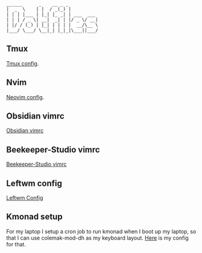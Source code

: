 ```
______      _    __ _ _           
|  _  \    | |  / _(_) |          
| | | |___ | |_| |_ _| | ___  ___ 
| | | / _ \| __|  _| | |/ _ \/ __|
| |/ / (_) | |_| | | | |  __/\__ \
|___/ \___/ \__|_| |_|_|\___||___/
```

## Tmux
[Tmux config](https://github.com/austinwilcox/dotfiles/blob/master/.tmux.conf).

## Nvim
[Neovim config](https://github.com/austinwilcox/dotfiles/tree/master/nvim/luaConfig/lua/austinwilcox).

## Obsidian vimrc
[Obsidian vimrc](https://github.com/austinwilcox/dotfiles/blob/master/.obsidian.vimrc)

## Beekeeper-Studio vimrc
<!-- TODO: Add my beekeeper vimrc to dotfiles -->
[Beekeeper-Studio vimrc](TODO)

## Leftwm config
[Leftwm Config](https://github.com/austinwilcox/dotfiles/tree/master/leftwm)

## Kmonad setup
For my laptop I setup a cron job to run kmonad when I boot up my laptop, so that I can use colemak-mod-dh as my keyboard layout. [Here](https://github.com/austinwilcox/dotfiles/tree/master/kmonad-layouts) is my config for that.
